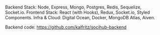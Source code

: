 Backend Stack: Node, Express, Mongo, Postgres, Redis, Sequelize, Socket.io.
Frontend Stack: React (with Hooks), Redux, Socket.io, Styled Components.
Infra & Cloud: Digital Ocean, Docker, MongoDB Atlas, Aiven.

Backend code: https://github.com/kalfritz/socihub-backend
